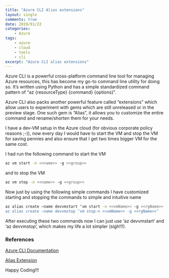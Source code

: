 ```yaml
---
title: "Azure CLI Alias extensions"
layout: single
comments: true
date: 2019/01/22
categories: 
    - Azure
tags:
    - azure
    - cloud
    - tools
    - cli
excerpt: "Azure CLI alias extensions"
---
```


Azure CLI is a powerful cross-platform command line tool for managing Azure resources, this has become my go-to command line utility for doing so. It’s written using Python and has a simple standardized command pattern of “az {resourceType} {command} {options}”.

Azure CLI also packs another powerful feature called “extensions” which allow users to experiment with gems which are still unreleased or in the preview stage. One such gem is “Alias”, it allows you to customize the entire command and rename/shorten them for your needs.

I have a dev-VM setup in the Azure cloud (for obvious corporate policy reasons ;-)), now every day I would have to start the VM and stop the VM for saving pennies and also ensure that I get two times bigger VM for the same cost. 

I had run the following command to start the VM
```bash
az vm start -n <<name>> -g <<group>>
```
and to stop the VM
```bash
az vm stop -n <<name>> -g <<group>>
```
Now just by using the following simple commands I have customized starting and stopping the commands to simple and intuitive name

```bash
az alias create –name devvmstart ‘vm start -n <<vmName>> -g <<rgName>>’
az alias create –name devvmstop ‘vm stop-n <<vmName>> -g <<rgName>>’
```
After executing these two commands now I can just use ‘az devvmstart’ and ‘az devvmstop’, which makes my life a lot simpler (sigh!!!).

### References
[Azure CLI Documentation](https://docs.microsoft.com/en-us/cli/azure/?view=azure-cli-latest)

[Alias Extension](https://docs.microsoft.com/en-us/cli/azure/ext/alias/alias?view=azure-cli-latest)

Happy Coding!!!